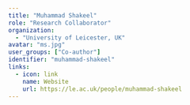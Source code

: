 ```yaml
---
title: "Muhammad Shakeel"
role: "Research Collaborator"
organization:
  - "University of Leicester, UK"
avatar: "ms.jpg"
user_groups: ["Co-author"]
identifier: "muhammad-shakeel"
links:
  - icon: link
    name: Website
    url: https://le.ac.uk/people/muhammad-shakeel
---
```

